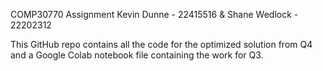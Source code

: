 COMP30770 Assignment
Kevin Dunne - 22415516 & Shane Wedlock - 22202312

This GitHub repo contains all the code for the optimized solution from Q4 and a Google Colab notebook file containing the work for Q3.
